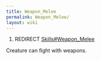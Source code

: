 ```yaml
---
title: Weapon_Melee
permalink: Weapon_Melee/
layout: wiki
---
```


1.  REDIRECT [Skills\#Weapon\_Melee](Weapon_Melee "wikilink")

Creature can fight with weapons.
